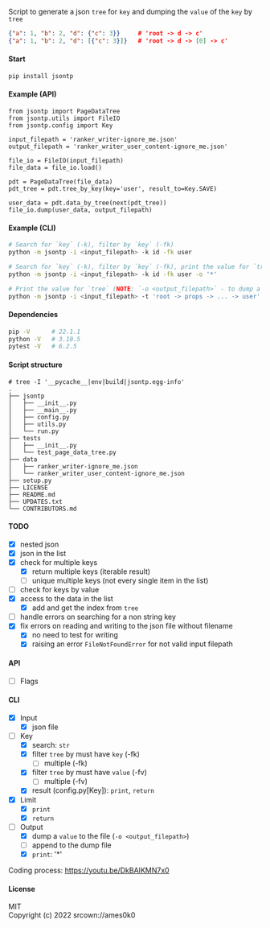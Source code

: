 Script to generate a json `tree` for `key` and dumping the `value` of the `key` by `tree`
```json
{"a": 1, "b": 2, "d": {"c": 3}}		# 'root -> d -> c'
{"a": 1, "b": 2, "d": [{"c": 3}]}	# 'root -> d -> [0] -> c'
```

#### Start
```bash
pip install jsontp
```

#### Example (API)
```python3
from jsontp import PageDataTree
from jsontp.utils import FileIO
from jsontp.config import Key

input_filepath = 'ranker_writer-ignore_me.json'
output_filepath = 'ranker_writer_user_content-ignore_me.json'

file_io = FileIO(input_filepath)
file_data = file_io.load()

pdt = PageDataTree(file_data)
pdt_tree = pdt.tree_by_key(key='user', result_to=Key.SAVE)

user_data = pdt.data_by_tree(next(pdt_tree))
file_io.dump(user_data, output_filepath)
```

#### Example (CLI)
```bash
# Search for `key` (-k), filter by `key` (-fk)
python -m jsontp -i <input_filepath> -k id -fk user

# Search for `key` (-k), filter by `key` (-fk), print the value for `tree`
python -m jsontp -i <input_filepath> -k id -fk user -o '*'

# Print the value for `tree` (NOTE: `-o <output_filepath>` - to dump a value)
python -m jsontp -i <input_filepath> -t 'root -> props -> ... -> user' -o '*'
```

#### Dependencies
```bash
pip -V		# 22.1.1
python -V	# 3.10.5
pytest -V	# 6.2.5
```

#### Script structure
```
# tree -I '__pycache__|env|build|jsontp.egg-info'
.
├── jsontp
│   ├── __init__.py
│   ├── __main__.py
│   ├── config.py
│   ├── utils.py
│   └── run.py
├── tests
│   ├── __init__.py
│   └── test_page_data_tree.py
├── data
│   ├── ranker_writer-ignore_me.json
│   └── ranker_writer_user_content-ignore_me.json
├── setup.py
├── LICENSE
├── README.md
├── UPDATES.txt
└── CONTRIBUTORS.md
```

#### TODO
- [x] nested json
- [x] json in the list
- [x] check for multiple keys
	- [x] return multiple keys (iterable result)
	- [ ] unique multiple keys (not every single item in the list)
- [ ] check for keys by value
- [x] access to the data in the list
	- [x] add and get the index from `tree`
- [ ] handle errors on searching for a non string key
- [x] fix errors on reading and writing to the json file without filename
	- [x] no need to test for writing
	- [x] raising an error `FileNotFoundError` for not valid input filepath

#### API
- [ ] Flags

#### CLI
- [x] Input
	- [x] json file
- [ ] Key
	- [x] search: `str`
	- [x] filter `tree` by must have `key` (-fk)
		- [ ] multiple (-fk)
	- [x] filter `tree` by must have `value` (-fv)
		- [ ] multiple (-fv)
	- [x] result (config.py[Key]): `print`, `return`
- [x] Limit
	- [x] `print`
	- [x] `return`
- [ ] Output
	- [x] dump a `value` to the file (`-o <output_filepath>`)
	- [ ] append to the dump file
	- [x] `print`: '\*'

Coding process: https://youtu.be/DkBAIKMN7x0

#### License
MIT
<br />
Copyright (c) 2022 srcown://ames0k0
